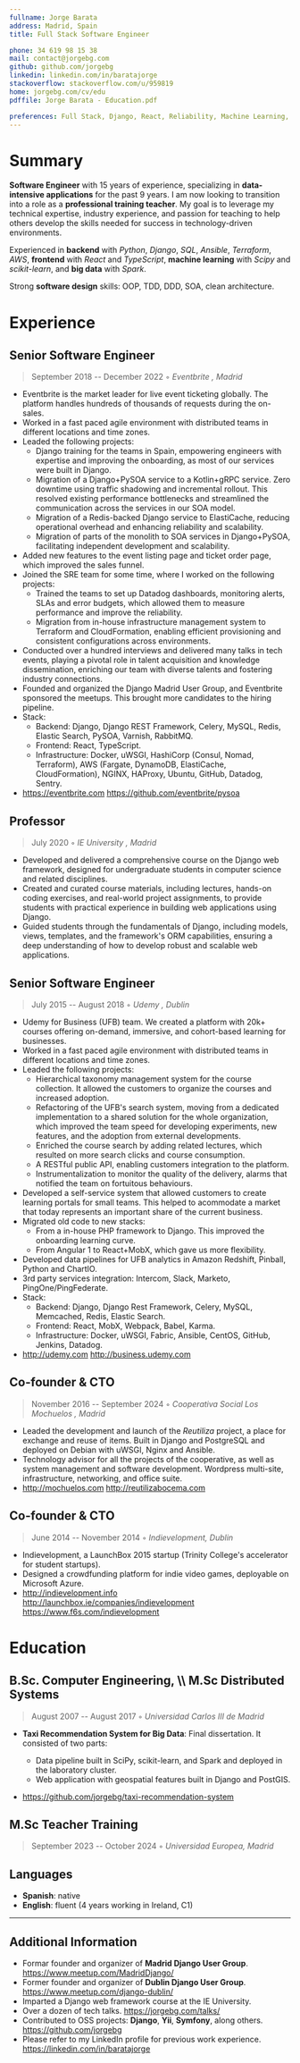 ```yaml
---
fullname: Jorge Barata
address: Madrid, Spain
title: Full Stack Software Engineer

phone: 34 619 98 15 38
mail: contact@jorgebg.com
github: github.com/jorgebg
linkedin: linkedin.com/in/baratajorge
stackoverflow: stackoverflow.com/u/959819
home: jorgebg.com/cv/edu
pdffile: Jorge Barata - Education.pdf

preferences: Full Stack, Django, React, Reliability, Machine Learning, GNU/Linux
---
```


# Summary

**Software Engineer** with 15 years of experience, specializing in **data-intensive applications** for the past 9 years. I am now looking to transition into a role as a **professional training teacher**. My goal is to leverage my technical expertise, industry experience, and passion for teaching to help others develop the skills needed for success in technology-driven environments.

Experienced in **backend** with _Python_, _Django_, _SQL_, _Ansible_, _Terraform_, _AWS_, **frontend** with _React_ and _TypeScript_, **machine learning** with _Scipy_ and _scikit-learn_, and **big data** with _Spark_.

Strong **software design** skills: OOP, TDD, DDD, SOA, clean architecture.

# Experience

## Senior Software Engineer

> September 2018 -- December 2022 ◦ _Eventbrite , Madrid_

- Eventbrite is the market leader for live event ticketing globally. The platform handles hundreds of thousands of requests during the on-sales.
- Worked in a fast paced agile environment with distributed teams in different locations and time zones.
- Leaded the following projects:
  - Django training for the teams in Spain, empowering engineers with expertise and improving the onboarding, as most of our services were built in Django.
  - Migration of a Django+PySOA service to a Kotlin+gRPC service. Zero downtime using traffic shadowing and incremental rollout. This resolved existing performance bottlenecks and streamlined the communication across the services in our SOA model.
  - Migration of a Redis-backed Django service to ElastiCache, reducing operational overhead and enhancing reliability and scalability.
  - Migration of parts of the monolith to SOA services in Django+PySOA, facilitating independent development and scalability.
- Added new features to the event listing page and ticket order page, which improved the sales funnel.
- Joined the SRE team for some time, where I worked on the following projects:
  - Trained the teams to set up Datadog dashboards, monitoring alerts, SLAs and error budgets, which allowed them to measure performance and improve the reliability.
  - Migration from in-house infrastructure management system to Terraform and CloudFormation, enabling efficient provisioning and consistent configurations across environments.
- Conducted over a hundred interviews and delivered many talks in tech events, playing a pivotal role in talent acquisition and knowledge dissemination, enriching our team with diverse talents and fostering industry connections.
- Founded and organized the Django Madrid User Group, and Eventbrite sponsored the meetups. This brought more candidates to the hiring pipeline.
- Stack:
  - Backend: Django, Django REST Framework, Celery, MySQL, Redis, Elastic Search, PySOA, Varnish, RabbitMQ.
  - Frontend: React, TypeScript.
  - Infrastructure: Docker, uWSGI, HashiCorp (Consul, Nomad, Terraform), AWS (Fargate, DynamoDB, ElastiCache, CloudFormation), NGINX, HAProxy, Ubuntu, GitHub, Datadog, Sentry.
- https://eventbrite.com https://github.com/eventbrite/pysoa

## Professor

> July 2020 ◦ _IE University , Madrid_

- Developed and delivered a comprehensive course on the Django web framework, designed for undergraduate students in computer science and related disciplines.
- Created and curated course materials, including lectures, hands-on coding exercises, and real-world project assignments, to provide students with practical experience in building web applications using Django.
- Guided students through the fundamentals of Django, including models, views, templates, and the framework's ORM capabilities, ensuring a deep understanding of how to develop robust and scalable web applications.

## Senior Software Engineer

> July 2015 -- August 2018 ◦ _Udemy , Dublin_

- Udemy for Business (UFB) team. We created a platform with 20k+ courses offering on-demand, immersive, and cohort-based learning for businesses.
- Worked in a fast paced agile environment with distributed teams in different locations and time zones.
- Leaded the following projects:
  - Hierarchical taxonomy management system for the course collection. It allowed the customers to organize the courses and increased adoption.
  - Refactoring of the UFB's search system, moving from a dedicated implementation to a shared solution for the whole organization, which improved the team speed for developing experiments, new features, and the adoption from external developments.
  - Enriched the course search by adding related lectures, which resulted on more search clicks and course consumption.
  - A RESTful public API, enabling customers integration to the platform.
  - Instrumentalization to monitor the quality of the delivery, alarms that notified the team on fortuitous behaviours.
- Developed a self-service system that allowed customers to create learning portals for small teams. This helped to acommodate a market that today represents an important share of the current business.
- Migrated old code to new stacks:
  - From a in-house PHP framework to Django. This improved the onboarding learning curve.
  - From Angular 1 to React+MobX, which gave us more flexibility.
- Developed data pipelines for UFB analytics in Amazon Redshift, Pinball, Python and ChartIO.
- 3rd party services integration: Intercom, Slack, Marketo, PingOne/PingFederate.
- Stack:
  - Backend: Django, Django Rest Framework, Celery, MySQL, Memcached, Redis, Elastic Search.
  - Frontend: React, MobX, Webpack, Babel, Karma.
  - Infrastructure: Docker, uWSGI, Fabric, Ansible, CentOS, GitHub, Jenkins, Datadog.
- http://udemy.com http://business.udemy.com

## Co-founder & CTO

> November 2016 -- September 2024 ◦ _Cooperativa Social Los Mochuelos , Madrid_

- Leaded the development and launch of the _Reutiliza_ project, a place for exchange and reuse of items. Built in Django and PostgreSQL and deployed on Debian with uWSGI, Nginx and Ansible.
- Technology advisor for all the projects of the cooperative, as well as system management and software development. Wordpress multi-site, infrastructure, networking, and office suite.
- http://mochuelos.com http://reutilizabocema.com

## Co-founder & CTO

> June 2014 -- November 2014 ◦ _Indievelopment, Dublin_

- Indievelopment, a LaunchBox 2015 startup (Trinity College's accelerator for student startups).
- Designed a crowdfunding platform for indie video games, deployable on Microsoft Azure.
- http://indievelopment.info http://launchbox.ie/companies/indievelopment https://www.f6s.com/indievelopment

# Education

## B.Sc. Computer Engineering, \\\ M.Sc Distributed Systems

> August 2007 -- August 2017 ◦ _Universidad Carlos III de Madrid_

- **Taxi Recommendation System for Big Data**: Final dissertation. It consisted of two parts:

  - Data pipeline built in SciPy, scikit-learn, and Spark and deployed in the laboratory cluster.
  - Web application with geospatial features built in Django and PostGIS.

- https://github.com/jorgebg/taxi-recommendation-system

## M.Sc Teacher Training

> September 2023 -- October 2024 ◦ _Universidad Europea, Madrid_

## Languages

- **Spanish**: native
- **English**: fluent (4 years working in Ireland, C1)

---

## Additional Information

- Formar founder and organizer of **Madrid Django User Group**. https://www.meetup.com/MadridDjango/
- Former founder and organizer of **Dublin Django User Group**. https://www.meetup.com/django-dublin/
- Imparted a Django web framework course at the IE University.
- Over a dozen of tech talks. https://jorgebg.com/talks/
- Contributed to OSS projects: **Django**, **Yii**, **Symfony**, along others. https://github.com/jorgebg
- Please refer to my LinkedIn profile for previous work experience. https://linkedin.com/in/baratajorge
